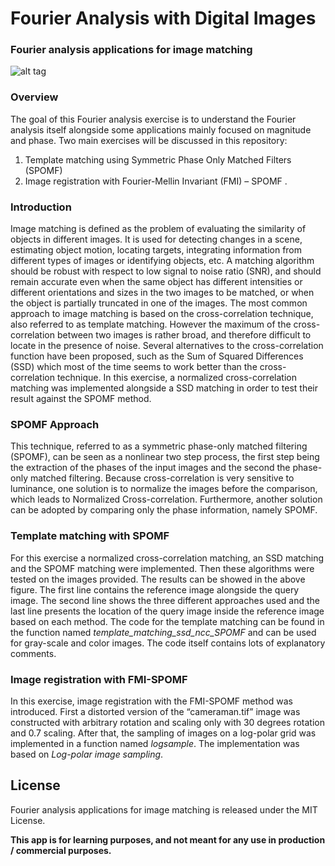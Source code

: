 # Fourier Analysis with Digital Images

### Fourier analysis applications for image matching
![alt tag](https://raw.githubusercontent.com/GKalliatakis/Fourier_Analysis_Digital_Images/master/Fourier_Analysis_with_Digital_Images.png)


### Overview
The goal of this Fourier analysis exercise is to understand the Fourier analysis itself alongside some applications mainly focused on magnitude and phase.
Two main exercises will be discussed in this repository:
1. Template matching using Symmetric Phase Only Matched Filters (SPOMF)
2. Image registration with Fourier-Mellin Invariant (FMI) – SPOMF
.


### Introduction
Image matching is defined as the problem of evaluating the similarity of objects in different images. It is used for detecting changes in a scene, estimating object motion, locating targets, integrating information from different types of images or identifying objects, etc. A matching algorithm should be robust with respect to low signal to noise ratio (SNR), and should remain accurate even when the same object has different intensities or different orientations and sizes in the two images to be matched, or when the object is partially truncated in one of the images.
The most common approach to image matching is based on the cross-correlation technique, also referred to as template matching. However the maximum of the cross-correlation between two images is rather broad, and therefore difficult to locate in the presence of noise.
Several alternatives to the cross-correlation function have been proposed, such as the Sum of Squared Differences (SSD) which most of the time seems to work better than the cross-correlation technique.
In this exercise, a normalized cross-correlation matching was implemented alongside a SSD matching in order to test their result against the SPOMF method.

### SPOMF Approach
This technique, referred to as a symmetric phase-only matched filtering (SPOMF), can be seen as a nonlinear two step process, the first step being the extraction of the phases of the input images and the second the phase-only matched filtering. Because cross-correlation is very sensitive to luminance, one solution is to normalize the images before the comparison, which leads to Normalized Cross-correlation. Furthermore, another solution can be adopted by comparing only the phase information, namely SPOMF. 

### Template matching with SPOMF
For this exercise a normalized cross-correlation matching, an SSD matching and the SPOMF matching were implemented. Then these algorithms were tested on the images provided. The results can be showed in the above figure. The first line contains the reference image alongside the query image. The second line shows the three different approaches used and the last line presents the location of the query image inside the reference image based on each method.
The code for the template matching can be found in the function named *template_matching_ssd_ncc_SPOMF* and can be used for gray-scale and color images. The code itself contains lots of explanatory comments.


### Image registration with FMI-SPOMF
In this exercise, image registration with the FMI-SPOMF method was introduced.
First a distorted version of the “cameraman.tif” image was constructed with arbitrary rotation and scaling only with 30 degrees rotation and 0.7 scaling.
After that, the sampling of images on a log-polar grid was implemented in a function named *logsample*. The implementation was based on *Log-polar image sampling*.

License
----


Fourier analysis applications for image matching is released under the MIT License.




**This app is for learning purposes, and not meant for any use in production / commercial purposes.**

[//]: # (These are reference links used in the body of this note and get stripped out when the markdown processor does its job. There is no need to format nicely because it shouldn't be seen. Thanks SO - http://stackoverflow.com/questions/4823468/store-comments-in-markdown-syntax)


   [dill]: <https://github.com/joemccann/dillinger>
   [git-repo-url]: <https://github.com/joemccann/dillinger.git>
   [john gruber]: <http://daringfireball.net>
   [@thomasfuchs]: <http://twitter.com/thomasfuchs>
   [df1]: <http://daringfireball.net/projects/markdown/>
   [markdown-it]: <https://github.com/markdown-it/markdown-it>
   [Ace Editor]: <http://ace.ajax.org>
   [node.js]: <http://nodejs.org>
   [Twitter Bootstrap]: <http://twitter.github.com/bootstrap/>
   [keymaster.js]: <https://github.com/madrobby/keymaster>
   [jQuery]: <http://jquery.com>
   [@tjholowaychuk]: <http://twitter.com/tjholowaychuk>
   [express]: <http://expressjs.com>
   [AngularJS]: <http://angularjs.org>
   [Gulp]: <http://gulpjs.com>

   [PlDb]: <https://github.com/joemccann/dillinger/tree/master/plugins/dropbox/README.md>
   [PlGh]:  <https://github.com/joemccann/dillinger/tree/master/plugins/github/README.md>
   [PlGd]: <https://github.com/joemccann/dillinger/tree/master/plugins/googledrive/README.md>
   [PlOd]: <https://github.com/joemccann/dillinger/tree/master/plugins/onedrive/README.md>
